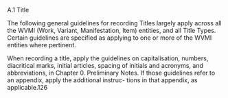 A.1 Title

The following general guidelines for recording Titles largely apply across all the WVMI
(Work, Variant, Manifestation, Item) entities, and all Title Types. Certain guidelines are
specified as applying to one or more of the WVMI entities where pertinent.

When  recording  a  title,  apply  the  guidelines  on  capitalisation,  numbers,  diacritical
marks, initial articles, spacing of initials and acronyms, and abbreviations, in Chapter 0.
Preliminary Notes. If those guidelines refer to an appendix, apply the additional instruc-
tions in that appendix, as applicable.126

